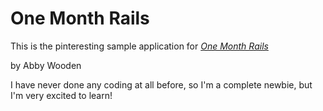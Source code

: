 # One Month Rails

This is the pinteresting sample application for 
[*One Month Rails*](http://onemonthrails.com)

by Abby Wooden

I have never done any coding at all before, so I'm a complete newbie, but I'm very excited to learn!
